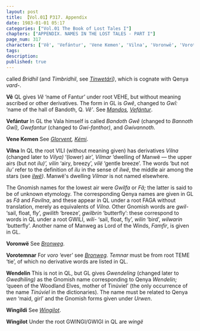```yaml
---
layout: post
title: 【Vol.01】P317. Appendix
date: 1983-01-01 05:17
categories: ["Vol.01 The Book of Lost Tales I"]
chapters: ["APPENDIX. NAMES IN THE LOST TALES - PART I"]
page_num: 317
characters: ['Vê', 'Vefántur', 'Vene Kemen', 'Vilna', 'Voronwë', 'Vorotemnar', 'Wendelin', 'Wingildi', 'Wingilot']
tags: 
description: 
published: true
---
```


<p style="text-indent: 0;">
called <I>Bridhil</I> (and <I>Timbridhil</I>, see <I><a href="{{site.baseurl}}/characters#Tinwetárï">Tinwetárï</a>)</I>, which is cognate with Qenya <I>vard-</I>.
</p>

<B>Vê</B> QL gives <I>Vê</I> ‘name of Fantur’ under root VEHE, but without meaning ascribed or other derivatives. The form in GL is <I>Gwê</I>, changed to <I>Gwî:</I> ‘name of the hall of Bandoth, Q. <I>Vê’</I>. See <I>[Mandos]({{site.baseurl}}/characters#Mandos), [Vefántur]({{site.baseurl}}/characters#Vefántur)</I>.

<B>Vefántur</B>   In GL the Vala himself is called <I>Bandoth Gwê</I> (changed to <I>Bannoth Gwî), Gwefantur</I> (changed to <I>Gwi-fanthor)</I>, and <I>Gwivannoth</I>.

<B>Vene Kemen</B>  See <I>[Glorvent]({{site.baseurl}}/characters#Glorvent), [Kémi]({{site.baseurl}}/characters#Kémi)</I>.

<B>Vilna</B>   In QL the root VILI (without meaning given) has derivatives <I>Vilna</I> (changed later to <I>Vilya)</I> ‘(lower) air’, <I>Vilmar</I> ‘dwelling of Manwë — the upper airs (but not <I>ilu)’, vilin</I> ‘airy, breezy’, <I>vílë</I> ‘gentle breeze’. The words ‘but not <I>ilu’</I> refer to the definition of <I>ilu</I> in the sense of <I>ilwë</I>, the middle air among the stars (see <I>[ilwë]({{site.baseurl}}/characters#ilwë))</I>. Manwë's dwelling <I>Vilmar</I> is not named elsewhere.

The Gnomish names for the lowest air were <I>Gwilfa</I> or <I>Fâ;</I> the latter is said to be of unknown etymology. The corresponding Qenya names are given in GL as <I>Fâ</I> and <I>Favilna</I>, and these appear in QL under a root FAGA without translation, merely as equivalents of <I>Vilna</I>. Other Gnomish words are <I>gwil-</I> ‘sail, float, fly’, <I>gwilith</I> ‘breeze’, <I>gwilbrin</I> ‘butterfly’: these correspond to words in QL under a root GWILI, <I>wili-</I> ‘sail, float, fly’, <I>wilin</I> ‘bird’, <I>wilwarin</I> ‘butterfly’. Another name of Manweg as Lord of the Winds, <I>Famfir</I>, is given in GL.

<B>Voronwë</B>   See <I>[Bronweg]({{site.baseurl}}/characters#Bronweg)</I>.

<B>Vorotemnar</B>   For <I>voro</I> ‘ever’ see <I>[Bronweg]({{site.baseurl}}/characters#Bronweg). Temnar</I> must be from root TEME ‘tie’, of which no derivative words are listed in QL.

<B>Wendelin</B>   This is not in QL, but GL gives <I>Gwendeling</I> (changed later to <I>Gwedhiling)</I> as the Gnomish name corresponding to Qenya <I>Wendelin;</I> ‘queen of the Woodland Elves, mother of Tinúviel’ (the only occurrence of the name <I>Tinúviel</I> in the dictionaries). The name must be related to Qenya <I>wen</I> ‘maid, girl’ and the Gnomish forms given under <I>Urwen</I>.

<B>Wingildi</B>   See <I>[Wingilot]({{site.baseurl}}/characters#Wingilot)</I>.

<B>Wingilot</B>   Under the root GWINGI/GWIGI in QL are <I>wingë</I>

